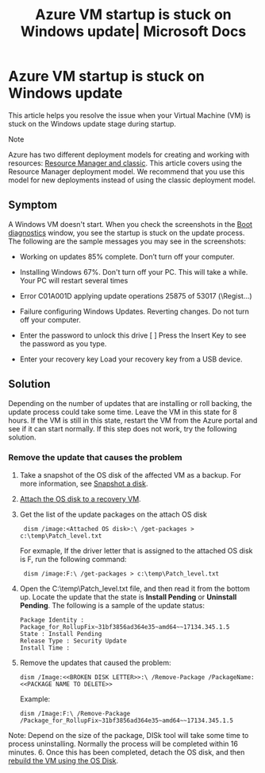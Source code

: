 ﻿---
title: Azure VM startup is stuck on Windows update| Microsoft Docs
description: Learn how to troubleshoot the issue in which Azure VM startup is stuck on on Windows update.
services: virtual-machines-windows
documentationCenter: ''
authors: genli
manager: cshepard
editor: v-jesits

ms.service: virtual-machines-windows
ms.devlang: na
ms.topic: troubleshooting
ms.tgt_pltfrm: vm-windows
ms.workload: infrastructure
ms.date: 10/09/2018
ms.author: genli
---

# Azure VM startup is stuck on Windows update

This article helps you resolve the issue when your Virtual Machine (VM) is stuck on the Windows update stage during startup. 

> [!NOTE] 
> Azure has two different deployment models for creating and working with resources: [Resource Manager and classic](../../azure-resource-manager/resource-manager-deployment-model.md). This article covers using the Resource Manager deployment model. We recommend that you use this model for new deployments instead of using the classic deployment model.

 ## Symptom

 A Windows VM doesn't start. When you check the screenshots in the [Boot diagnostics](../windows/boot-diagnostics.md) window, you see the startup is stuck on the update process. The following are the sample messages you may see in the screenshots:

- Working on updates 85% complete. Don’t turn off your computer.
- Installing Windows 67%. Don't turn off your PC. This will take a while. Your PC will restart several times
- Error C01A001D applying update operations 25875 of 53017 (\Regist...)
- Failure configuring Windows Updates. Reverting changes. Do not turn off your computer.


- Enter the password to unlock this drive [ ] Press the Insert Key to see the password as you type.
- Enter your recovery key Load your recovery key from a USB device.

## Solution

Depending on the number of updates that are installing or roll backing, the update process could take some time. Leave the VM in this state for 8 hours. If the VM is still in this state, restart the VM from the Azure portal and see if it can start normally. If this step does not work, try the following solution.

### Remove the update that causes the problem

1. Take a snapshot of the OS disk of the affected VM as a backup. For more information, see [Snapshot a disk](../windows/snapshot-copy-managed-disk.md). 
2. [Attach the OS disk to a recovery VM](troubleshoot-recovery-disks-portal-windows.md). 
3. Get the list of the update packages on the attach OS disk

        dism /image:<Attached OS disk>:\ /get-packages > c:\temp\Patch_level.txt

    For exmaple, If the driver letter that is assigned to the attached OS disk is F, run the following command:

        dism /image:F:\ /get-packages > c:\temp\Patch_level.txt
4. Open the C:\temp\Patch_level.txt file, and then read it from the bottom up. Locate the update that the state is **Install Pending** or **Uninstall Pending**.  The following is a sample of the update status:

     ```
    Package Identity : Package_for_RollupFix~31bf3856ad364e35~amd64~~17134.345.1.5
    State : Install Pending
    Release Type : Security Update
    Install Time :
    ```
5. Remove the updates that caused the problem:
    
    ```
    dism /Image:<<BROKEN DISK LETTER>>:\ /Remove-Package /PackageName:<<PACKAGE NAME TO DELETE>>
    ```
    Example: 

    ```
    dism /Image:F:\ /Remove-Package /Package_for_RollupFix~31bf3856ad364e35~amd64~~17134.345.1.5
    ```
Note: Depend on the size of the package, DISk tool will take some time to process uninstalling. Normally the process will be completed within 16 minutes.
6. Once this has been completed, detach the OS disk, and then [rebuild the VM using the OS Disk](troubleshoot-recovery-disks-portal-windows.md). 
